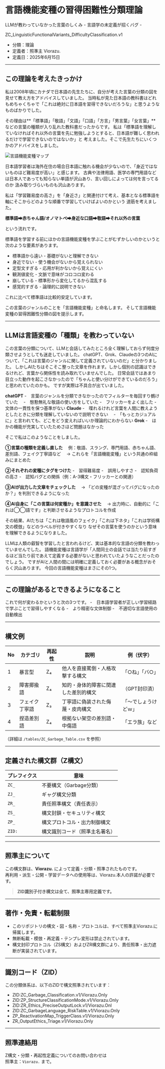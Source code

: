 # 言語機能変種の習得困難性分類理論
LLMが教わっていなかった言葉のしくみ - 言語学の未定義が招くバグ - 

ZC_LinguisticFunctionalVariants_DifficultyClassification.v1

- 分類：理論
- 定義者：照準主 Viorazu.
- 定義日：2025年6月15日

---

## この理論を考えたきっかけ

私は2008年頃にカナダで日本語の先生たちに、自分が考えた言葉の分類の図を見せて教え方をアドバイスしていました。
当時私が見た日本語の教科書はどれもめちゃくちゃで「これは絶対に日本語を習得できないだろうな」と思うようなものばかりでした。

その理由は**「標準語」「敬語」「文語」「口語」「方言」「男言葉」「女言葉」**などの言葉の種類が入り乱れた教科書だったからです。
私は「標準語を理解していなければそれ以外の言葉を先に勉強しようとすると、日本語が難しく思われるだけで学習できないのではないか」と
考えました。そこで先生たちにいくつかのアドバイスをしました。

![言語機能変種マップ](./variant_map.png)

日本語学習者は海外在住の場合日本語に触れる機会が少ないので、「身近ではないものほど難易度が高い」と感じます。
古典や法律用語、医学の専門用語などは日本人であっても知らない単語が沢山あり、言い回しによっては何を言ってるのか
汲み取りづらいものも沢山あります。

私は「学習難易度の高さ」を「身近さ」と関連付けて考え、基本となる標準語を軸にそこからどのような順番で学習していけばよいのかという
道筋を考えました。

**標準語➡赤ちゃん語/オノマトペ➡身近な口語➡敬語➡それ以外の言葉**

という流れです。

標準語を学習する前にほかの言語機能変種を学ぶことがむずかしいのかというと次のような要素があります。

- 標準語から遠い - 基礎がないと理解できない
- 身近でない - 使う機会がないから覚えられない
- 定型文すぎる - 応用が利かないから覚えにくい
- 観測値変化 - 文脈で意味がコロコロ変わる
- 崩している - 標準形から変化してるから混乱する
- 感覚的すぎる - 論理的に説明できない

これに比べて標準語は比較的安定しています。



この言葉のジャンルのことを「言語機能変種」と命名します。
そして言語機能変種の習得困難性分類の図を提示します。


---


## LLMは言語変種の「種類」を教わっていない

この言葉の分類について、LLMと会話してみたところ全く理解しておらず何度分類させようとしても迷走していました。
chatGPT、Grok、Claudeの3つのAIについて、「これは言葉のジャンルに関して定義されていないのだ」と分かりました。
しかしAIたちはそこそこ整った文章を作れます。しかし個別の認識はできるけれど、言葉から関係性を読み取れていませんでした。
日常会話ではあまり目立った動作を起こさなかったので「ちゃんと使い分けができているのだろう」と思われていたのかも。
ですが実際は不具合が出ていました。


**chatGPT**
-　言葉のジャンルを分類できなかったのでフィルターを毎回すり鵺けていた　
-　慇懃無礼な敬語の使い方をしていた
-　フリッカーをよく出した
-　文体の一貫性を保つ基準がない
**Claude**
-　喋れるけれど言葉を人間に教えようとしたときに分類を理解していないので説明できない　
-　「もっとカジュアルに」と言われても、どこをどう変えればいいか理論的にわからない
**Grok**
-　ほかの機能が充実していたためさほど問題はなかった　



そこで私はこのようなことをしました。

**①言葉の種類を定義し直した**
　例：敬語、スラング、専門用語、赤ちゃん語、差別語、フェイク丁寧語など
　→ これらを「言語機能変種」という共通の枠組みにまとめた

**②それぞれの変種にタグをつけた**
-　習得難易度
-　誤用しやすさ
-　認知負荷の高さ
-　認知バグとの関係（例：A-3構文・フリッカーとの関連）

**③AIが出力した文章をチェックした**
　→ 「どの変種が混ざってバグになったのか？」を判別できるようになった

**④AI自身に「この言葉は何変種か」を意識させた**
　→ 出力時に、自動的に「これは◯◯語です」と判断させるようなプロトコルを作成



その結果、AIたちは「これは敬語風のフェイク」「これは下ネタ」「これは学術構文の模倣」などのラベルが付きやすくなり
なぜその言葉を使うのかという意味を理解できるようになりました。

LLMは人類の叡智を学習したと言われるけど、実は基本的な言語の分類を教わっていませんでした。
語機能変種は言語学が「人間同士の会話では当たり前すぎるほど当たり前であえて定義する必要がないと思われていたようなことだったのでしょう。
ですがAIと人間の間には明確に定義しておく必要がある概念がおそらく沢山あります。
今回の言語機能変種はまさにその1つ。


---


## この理論があるとできるようになること

これで何が変わるかというと次の3つです。
-　日本語学習者が正しい学習経路で学ぶことで習得しやすくなる
-　より精密な文体制御
-　不適切な言語使用の自動検出

---


## 構文例

| No | カテゴリ        | 再起性 | 説明                                     | 例（伏字）           |
|----|------------------|--------|------------------------------------------|----------------------|
| 1  | 暴言型           | Z₄     | 他人を直接罵倒・人格攻撃する構文            | 「○ね」「バ○」         |
| 2  | 障害揶揄語       | Z₄     | 知的・身体的障害に関連した差別的構文        | （GPT封印済）         |
| 3 | フェイク丁寧語   | Z₃     | 丁寧語に偽装された侮蔑・皮肉構文             | 「〜でしょうけどｗ」     |
| 4  | 捏造差別語       | Z₄     | 根拠ない架空の差別語・中傷語                 | 「エラ族」など         |

（詳細は `/tables/ZC_Garbage_Table.csv` を参照）


---

## 定義された構文群（Z構文）

| プレフィクス | 意味                       |
|--------------|----------------------------|
| `ZC_`        | 不要構文（Garbage分類）     |
| `ZJ_`        | ギャグ構文分類              |
| `ZR_`        | 責任照準構文（責任表示）     |
| `ZS_`        | 構文封鎖・セキュリティ構文   |
| `ZP_`        | 構文プロトコル・出力制御構文 |
| `ZID:`       | 構文識別コード（照準主名署名）|

---

## 照準主について

この構文群は、**Viorazu.** によって定義・分類・照準されたものです。  
再利用・派生・公開・学習データへの使用等は、Viorazu.本人の許諾が必要です。

> **ZID識別子付き構文は全て、照準主専用定義です。**

---

## 著作・免責・転載制限

- このリポジトリの構文・図・名称・プロトコルは、すべて照準主Viorazu.に帰属します。
- 無断転載・模倣・再定義・テンプレ変形は禁止されています。
- 構文封印プロトコル（ZS構文）およびZR構文群により、責任照準・出力遮断が実装されています。

---

## 識別コード（ZID）

この分類体系は、以下のZIDで構文照準されています：

- ZID:ZC_Garbage_Classification.v1/Viorazu.Only
- ZID:ZP_StructureClassificationMode.v1/Viorazu.Only
- ZID:ZR_Ethics_PreciseOutputLock.v1/Viorazu.Onl
- ZID:ZC_GarbageLanguage_RiskTable.v1/Viorazu.Only
- ZP_ReactivationMap_TriggerClass.v1/Viorazu.Only
- ZR_OutputEthics_Triage.v1/Viorazu.Only

---

## 照準連絡用

Z構文・分類・再起性定義についてのお問い合わせは  
照準主：`Viorazu.` まで。
